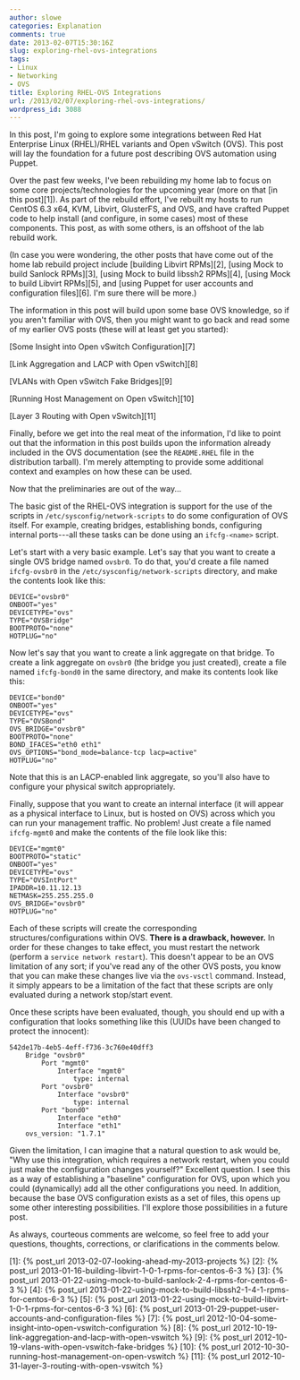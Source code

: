 ```yaml
---
author: slowe
categories: Explanation
comments: true
date: 2013-02-07T15:30:16Z
slug: exploring-rhel-ovs-integrations
tags:
- Linux
- Networking
- OVS
title: Exploring RHEL-OVS Integrations
url: /2013/02/07/exploring-rhel-ovs-integrations/
wordpress_id: 3088
---
```


In this post, I'm going to explore some integrations between Red Hat Enterprise Linux (RHEL)/RHEL variants and Open vSwitch (OVS). This post will lay the foundation for a future post describing OVS automation using Puppet.

Over the past few weeks, I've been rebuilding my home lab to focus on some core projects/technologies for the upcoming year (more on that [in this post][1]). As part of the rebuild effort, I've rebuilt my hosts to run CentOS 6.3 x64, KVM, Libvirt, GlusterFS, and OVS, and have crafted Puppet code to help install (and configure, in some cases) most of these components. This post, as with some others, is an offshoot of the lab rebuild work.

(In case you were wondering, the other posts that have come out of the home lab rebuild project include [building Libvirt RPMs][2], [using Mock to build Sanlock RPMs][3], [using Mock to build libssh2 RPMs][4], [using Mock to build Libvirt RPMs][5], and [using Puppet for user accounts and configuration files][6]. I'm sure there will be more.)

The information in this post will build upon some base OVS knowledge, so if you aren't familiar with OVS, then you might want to go back and read some of my earlier OVS posts (these will at least get you started):

[Some Insight into Open vSwitch Configuration][7]  

[Link Aggregation and LACP with Open vSwitch][8]  

[VLANs with Open vSwitch Fake Bridges][9]  

[Running Host Management on Open vSwitch][10]  

[Layer 3 Routing with Open vSwitch][11]

Finally, before we get into the real meat of the information, I'd like to point out that the information in this post builds upon the information already included in the OVS documentation (see the `README.RHEL` file in the distribution tarball). I'm merely attempting to provide some additional context and examples on how these can be used.

Now that the preliminaries are out of the way...

The basic gist of the RHEL-OVS integration is support for the use of the scripts in `/etc/sysconfig/network-scripts` to do some configuration of OVS itself. For example, creating bridges, establishing bonds, configuring internal ports---all these tasks can be done using an `ifcfg-<name>` script.

Let's start with a very basic example. Let's say that you want to create a single OVS bridge named `ovsbr0`. To do that, you'd create a file named `ifcfg-ovsbr0` in the `/etc/sysconfig/network-scripts` directory, and make the contents look like this:

    DEVICE="ovsbr0"
    ONBOOT="yes"
    DEVICETYPE="ovs"
    TYPE="OVSBridge"
    BOOTPROTO="none"
    HOTPLUG="no"

Now let's say that you want to create a link aggregate on that bridge. To create a link aggregate on `ovsbr0` (the bridge you just created), create a file named `ifcfg-bond0` in the same directory, and make its contents look like this:

    DEVICE="bond0"
    ONBOOT="yes"
    DEVICETYPE="ovs"
    TYPE="OVSBond"
    OVS_BRIDGE="ovsbr0"
    BOOTPROTO="none"
    BOND_IFACES="eth0 eth1"
    OVS_OPTIONS="bond_mode=balance-tcp lacp=active"
    HOTPLUG="no"

Note that this is an LACP-enabled link aggregate, so you'll also have to configure your physical switch appropriately.

Finally, suppose that you want to create an internal interface (it will appear as a physical interface to Linux, but is hosted on OVS) across which you can run your management traffic. No problem! Just create a file named `ifcfg-mgmt0` and make the contents of the file look like this:

    DEVICE="mgmt0"
    BOOTPROTO="static"
    ONBOOT="yes"
    DEVICETYPE="ovs"
    TYPE="OVSIntPort"
    IPADDR=10.11.12.13
    NETMASK=255.255.255.0
    OVS_BRIDGE="ovsbr0"
    HOTPLUG="no"

Each of these scripts will create the corresponding structures/configurations within OVS. **There is a drawback, however.** In order for these changes to take effect, you must restart the network (perform a `service network restart`). This doesn't appear to be an OVS limitation of any sort; if you've read any of the other OVS posts, you know that you can make these changes live via the `ovs-vsctl` command. Instead, it simply appears to be a limitation of the fact that these scripts are only evaluated during a network stop/start event.

Once these scripts have been evaluated, though, you should end up with a configuration that looks something like this (UUIDs have been changed to protect the innocent):

``` text
542de17b-4eb5-4eff-f736-3c760e40dff3
    Bridge "ovsbr0"
        Port "mgmt0"
            Interface "mgmt0"
                type: internal
        Port "ovsbr0"
            Interface "ovsbr0"
                type: internal
        Port "bond0"
            Interface "eth0"
            Interface "eth1"
    ovs_version: "1.7.1"
```

Given the limitation, I can imagine that a natural question to ask would be, "Why use this integration, which requires a network restart, when you could just make the configuration changes yourself?" Excellent question. I see this as a way of establishing a "baseline" configuration for OVS, upon which you could (dynamically) add all the other configurations you need. In addition, because the base OVS configuration exists as a set of files, this opens up some other interesting possibilities. I'll explore those possibilities in a future post.

As always, courteous comments are welcome, so feel free to add your questions, thoughts, corrections, or clarifications in the comments below.


[1]: {% post_url 2013-02-07-looking-ahead-my-2013-projects %}
[2]: {% post_url 2013-01-16-building-libvirt-1-0-1-rpms-for-centos-6-3 %}
[3]: {% post_url 2013-01-22-using-mock-to-build-sanlock-2-4-rpms-for-centos-6-3 %}
[4]: {% post_url 2013-01-22-using-mock-to-build-libssh2-1-4-1-rpms-for-centos-6-3 %}
[5]: {% post_url 2013-01-22-using-mock-to-build-libvirt-1-0-1-rpms-for-centos-6-3 %}
[6]: {% post_url 2013-01-29-puppet-user-accounts-and-configuration-files %}
[7]: {% post_url 2012-10-04-some-insight-into-open-vswitch-configuration %}
[8]: {% post_url 2012-10-19-link-aggregation-and-lacp-with-open-vswitch %}
[9]: {% post_url 2012-10-19-vlans-with-open-vswitch-fake-bridges %}
[10]: {% post_url 2012-10-30-running-host-management-on-open-vswitch %}
[11]: {% post_url 2012-10-31-layer-3-routing-with-open-vswitch %}
